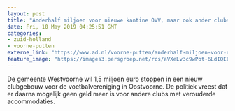 ```yaml
---
layout: post
title: "Anderhalf miljoen voor nieuwe kantine OVV, maar ook ander clubs hebben wensen"
date: Fri, 10 May 2019 04:25:51 GMT
categories: 
- zuid-holland 
- voorne-putten 
externe_link: "https://www.ad.nl/voorne-putten/anderhalf-miljoen-voor-nieuwe-kantine-ovv-maar-ook-ander-clubs-hebben-wensen~a66a2481/"
feature_image: "https://images3.persgroep.net/rcs/aVXeLv3c9wPot-6LdIQELb6a9hY/diocontent/106102819/_fitwidth/400/?appId=21791a8992982cd8da851550a453bd7f&quality=0.7"
---
```


De gemeente Westvoorne wil 1,5 miljoen euro stoppen in een nieuw clubgebouw voor de voetbalvereniging in Oostvoorne. De politiek vreest dat er daarna mogelijk geen geld meer is voor andere clubs met verouderde accommodaties.
